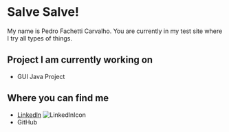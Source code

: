 # Salve Salve!
My name is Pedro Fachetti Carvalho. You are currently in my test site where I try all types of things.

## Project I am currently working on
- GUI Java Project 

## Where you can find me
<ul>
  <li> 
    <a href= "https://www.linkedin.com/in/pedro-fachetti-carvalho-70593415a/">Linkedln</a> <img alt="LinkedlnIcon" src"https://upload.wikimedia.org/wikipedia/commons/c/ca/LinkedIn_logo_initials.png"> 
  </li>
  
  <li>
    GitHub
  </li>

